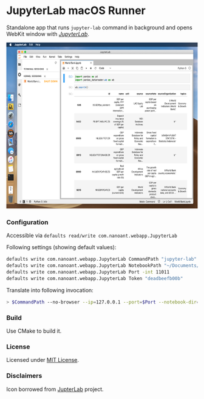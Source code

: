 JupyterLab macOS Runner
=======================

[lab]: https://jupyterlab.readthedocs.io/en/stable/

Standalone app that runs `jupyter-lab` command in background and opens WebKit window with [*JupyterLab*][lab].

<img src="Screenshot.png" width="640" height="436" alt="Screenshot">

### Configuration

Accessible via `defaults read/write com.nanoant.webapp.JupyterLab`

Following settings (showing default values):
~~~bash
defaults write com.nanoant.webapp.JupyterLab CommandPath "jupyter-lab"
defaults write com.nanoant.webapp.JupyterLab NotebookPath "~/Documents/Notebooks"
defaults write com.nanoant.webapp.JupyterLab Port -int 11011
defaults write com.nanoant.webapp.JupyterLab Token "deadbeefb00b"
~~~

Translate into following invocation:
~~~bash
> $CommandPath --no-browser --ip=127.0.0.1 --port=$Port --notebook-dir=$NotebookPath --NotebookApp.token=$Token
~~~

### Build

Use CMake to build it.

### License

Licensed under [MIT License](LICENSE).

### Disclaimers

Icon borrowed from [JupterLab][lab] project.

